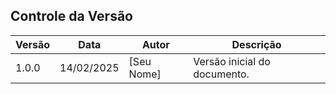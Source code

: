 ## Controle da Versão

| Versão | Data       | Autor      | Descrição                    |
| ------ | ---------- | ---------- | ---------------------------- |
| 1.0.0  | 14/02/2025 | [Seu Nome] | Versão inicial do documento. |

